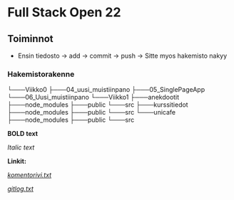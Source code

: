 # Full Stack Open 22

## Toiminnot

- Ensin tiedosto -> add -> commit -> push -> Sitte myos hakemisto nakyy

### Hakemistorakenne

└───Viikko0
    ├───04_uusi_muistiinpano
    ├───05_SinglePageApp
    └───06_Uusi_muistiinpano
└───Viikko1
    ├───anekdootit
	├───node_modules
    	├───public
    	└───src
    ├───kurssitiedot
	├───node_modules
    	├───public
    	└───src
    └───unicafe
	├───node_modules
    	├───public
    	└───src


**BOLD text**

_Italic text_

**Linkit:**

_[komentorivi.txt](https://github.com/julkpas/ot-harjoitustyo/blob/main/laskarit/viikko1/komentorivi.txt)_

_[gitlog.txt](https://github.com/julkpas/ot-harjoitustyo/blob/main/laskarit/viikko1/gitlog.txt)_

